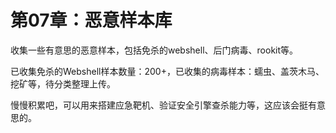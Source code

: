 # 第07章：恶意样本库

收集一些有意思的恶意样本，包括免杀的webshell、后门病毒、rookit等。

已收集免杀的Webshell样本数量：200+，已收集的病毒样本：蠕虫、盖茨木马、挖矿等，待分类整理上传。

慢慢积累吧，可以用来搭建应急靶机、验证安全引擎查杀能力等，这应该会挺有意思的。




